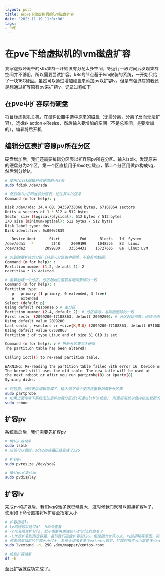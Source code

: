 ```yaml
---
layout: post
title: 在pve下给虚拟机的lvm磁盘扩容
date: '2022-11-19 11:04:00'
tags:
- PVE
---
```


# 在pve下给虚拟机的lvm磁盘扩容

我家虚拟环境中的k8s集群一开始没有分配太多空间，等运行一段时间后发现集群空间并不够用，所以需要尝试扩容。k8s的节点基于lvm安装的系统，一开始只给了一块16G硬盘。虽然可以通过增加硬盘来添加pv以扩容lv，但是有强迫症的我还是想通过扩容原有pv来扩容lv。记录过程如下

## 在pve中扩容原有硬盘

将目标虚拟机关机，在硬件设置中选中原来的磁盘（无需分离，分离了反而无法扩容），选disk action->Resize，然后输入要增加的空间（不是总空间，是要增加的），编辑好后开机

## 编辑分区表扩容原pv所在分区

硬盘增加后，我们还需要编辑分区表以扩容原pv所在分区。输入lsblk，发现原来的硬盘分为2个区，第一个区直接用于/boot挂载点，第二个分区用做pv构成vg，然后划分给lv。

``` bash
# 使用fdisk编辑对应硬盘的分区表
sudo fdisk /dev/sda

# 然后输入p打印当前分区表，记住其中的信息
Command (m for help): p

Disk /dev/sda: 34.4 GB, 34359738368 bytes, 67108864 sectors
Units = sectors of 1 * 512 = 512 bytes
Sector size (logical/physical): 512 bytes / 512 bytes
I/O size (minimum/optimal): 512 bytes / 512 bytes
Disk label type: dos
Disk identifier: 0x000e2839

   Device Boot      Start         End      Blocks   Id  System
/dev/sda1   *        2048     2099199     1048576   83  Linux
/dev/sda2         2099200    33554431    15727616   8e  Linux LVM

# 先删除要扩容的分区（只是从分区表中删除，不会影响数据）
Command (m for help): d
Partition number (1,2, default 2): 2
Partition 2 is deleted

# 重新创建一个分区，分区起始位置要与刚刚删掉的一致
Command (m for help): n
Partition type:
   p   primary (1 primary, 0 extended, 3 free)
   e   extended
Select (default p):
Using default response p # 主分区
Partition number (2-4, default 2): # 分区编号，与刚刚删除的一致
First sector (2099200-67108863, default 2099200): # 分区起始位置，必须与刚刚删掉的一致
Using default value 2099200
Last sector, +sectors or +size{K,M,G} (2099200-67108863, default 67108863): # 分区终点，决定了分区大小
Using default value 67108863
Partition 2 of type Linux and of size 31 GiB is set

Command (m for help): w # 把新分区表写入硬盘
The partition table has been altered!

Calling ioctl() to re-read partition table.

WARNING: Re-reading the partition table failed with error 16: Device or resource busy.
The kernel still uses the old table. The new table will be used at
the next reboot or after you run partprobe(8) or kpartx(8)
Syncing disks.

# 到这里，分区表就编辑完成了，输入如下命令使内核重新加载新分区表
sudo partprobe
# 如果上面命令下系统无法重新加载分区表(可通过lsblk检查)，则重启系统以使内核加载新的分区表
sudo reboot
```

## 扩容pv

系统重启后，我们需要先扩容pv

``` bash
# 确认扩容结果
sudo lsblk
# 应该可以看到，sda2的容量已经变成了32G

# 扩容pv
sudo pvresize /dev/sda2

# 确认pv扩容成功
sudo pvdisplay
```

## 扩容lv

完成pv的扩容后，我们vg的池子就已经变大，这时候我们就可以直接扩容lv了。
使用如下命令直接将lv扩容至指定大小

``` bash
# 扩容指定lv
# lv路径可以通过df -h命令查看
# -r代表顺便扩容fs，就不需要再单独运行扩容fs的命令了
# -L代表扩容到指定容量，虽然我们磁盘扩容到32G，但是因为计算方式、内部损耗等原因，实际无法使用到32G，我们可以依次尝试32G、31G、30G，直到找到可以扩容的大小
# 或者如果指定的扩容大小过大，系统会提示有多少extents可用，扩容到指定大小需要多少extents，计算一下就知道可以到多少了。懒的话就逐个往下试就好。
sudo lvextend -rL 29G /dev/mapper/centos-root

# 检查扩容结果
df -h
```

至此扩容就成功完成了。
